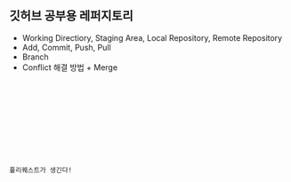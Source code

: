 ## 깃허브 공부용 레퍼지토리

- Working Directiory, Staging Area, Local Repository, Remote Repository
- Add, Commit, Push, Pull
- Branch
- Conflict 해결 방법 + Merge

<code>
<!DOCTYPE html>
<html lang="en">
<head>
  <meta charset="UTF-8">
  <meta name="viewport" content="width=device-width, initial-scale=1.0">
  <title>이건 새로운 기능!!</title>
</head>
<body>
  <p>풀리퀘스트가 생긴다!</p>
</body>
</html>
</code>